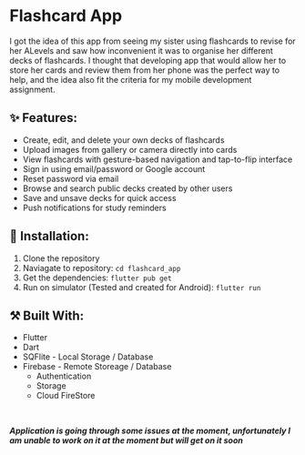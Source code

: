 # Flashcard App

I got the idea of this app from seeing my sister using flashcards to revise for her ALevels and saw how inconvenient it was to organise her different decks of flashcards. I thought that developing app that would allow her to store her cards and review them from her phone was the perfect way to help, and the idea also fit the criteria for my mobile development assignment. 

## ✨ Features:

- Create, edit, and delete your own decks of flashcards
- Upload images from gallery or camera directly into cards
- View flashcards with gesture-based navigation and tap-to-flip interface
- Sign in using email/password or Google account
- Reset password via email
- Browse and search public decks created by other users
- Save and unsave decks for quick access
- Push notifications for study reminders

## 🚀 Installation:

1. Clone the repository
2. Naviagate to repository: ```cd flashcard_app```
3. Get the dependencies: ```flutter pub get```
4. Run on simulator (Tested and created for Android): ```flutter run```

## ⚒️ Built With:
- Flutter
- Dart
- SQFlite - Local Storage / Database
- Firebase - Remote Storeage / Database
  - Authentication
  - Storage
  - Cloud FireStore

<br />

***Application is going through some issues at the moment, unfortunately I am unable to work on it at the moment but will get on it soon***
